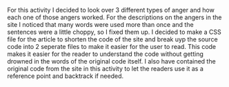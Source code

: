 For this activity I decided to look over 3 different types of anger and how each one of those angers worked.
For the descriptions on the angers in the site I noticed that many words were used more than once and the sentences were a little choppy, so I fixed them up.
I decided to make a CSS file for the article to shorten the code of the site and break uyp the source code into 2 seperate files to make it easier for the user to read. 
This code makes it easier for the reader to understand the code without getting drowned in the words of the original code itself. 
I also have contained the original code from the site in this activity to let the readers use it as a reference point and backtrack if needed. 
